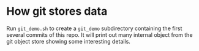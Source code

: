 # How git stores data
Run `git_demo.sh` to create a `git_demo` subdirectory containing the first several commits of this repo. It will print out many internal object from the git object store showing some interesting details.
